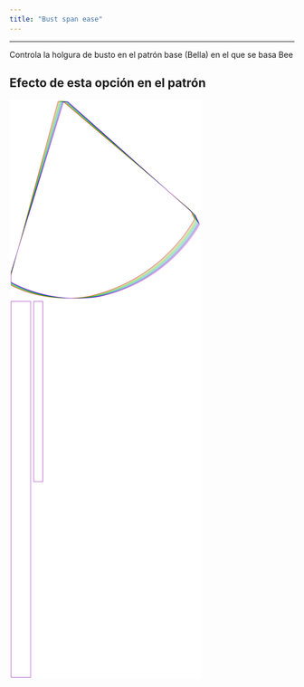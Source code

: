 ```yaml
---
title: "Bust span ease"
---
```


---

Controla la holgura de busto en el patrón base (Bella) en el que se basa Bee

## Efecto de esta opción en el patrón

![Esta imagen muestra el efecto de esta opción superponiendo varias variantes que tienen un valor diferente para esta opción](bee_bustspanease_sample.svg "Efecto de esta opción en el patrón")
